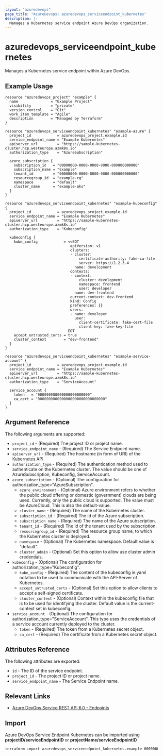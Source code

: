 ```yaml
---
layout: "azuredevops"
page_title: "AzureDevops: azuredevops_serviceendpoint_kubernetes"
description: |-
  Manages a Kubernetes service endpoint Azure DevOps organization.
---
```


# azuredevops_serviceendpoint_kubernetes

Manages a Kubernetes service endpoint within Azure DevOps.

## Example Usage

```hcl
resource "azuredevops_project" "example" {
  name               = "Example Project"
  visibility         = "private"
  version_control    = "Git"
  work_item_template = "Agile"
  description        = "Managed by Terraform"
}

resource "azuredevops_serviceendpoint_kubernetes" "example-azure" {
  project_id            = azuredevops_project.example.id
  service_endpoint_name = "Example Kubernetes"
  apiserver_url         = "https://sample-kubernetes-cluster.hcp.westeurope.azmk8s.io"
  authorization_type    = "AzureSubscription"

  azure_subscription {
    subscription_id   = "00000000-0000-0000-0000-000000000000"
    subscription_name = "Example"
    tenant_id         = "00000000-0000-0000-0000-000000000000"
    resourcegroup_id  = "example-rg"
    namespace         = "default"
    cluster_name      = "example-aks"
  }
}

resource "azuredevops_serviceendpoint_kubernetes" "example-kubeconfig" {
  project_id            = azuredevops_project.example.id
  service_endpoint_name = "Example Kubernetes"
  apiserver_url         = "https://sample-kubernetes-cluster.hcp.westeurope.azmk8s.io"
  authorization_type    = "Kubeconfig"

  kubeconfig {
    kube_config            = <<EOT
                              apiVersion: v1
                              clusters:
                              - cluster:
                                  certificate-authority: fake-ca-file
                                  server: https://1.2.3.4
                                name: development
                              contexts:
                              - context:
                                  cluster: development
                                  namespace: frontend
                                  user: developer
                                name: dev-frontend
                              current-context: dev-frontend
                              kind: Config
                              preferences: {}
                              users:
                              - name: developer
                                user:
                                  client-certificate: fake-cert-file
                                  client-key: fake-key-file
                             EOT
    accept_untrusted_certs = true
    cluster_context        = "dev-frontend"
  }
}

resource "azuredevops_serviceendpoint_kubernetes" "example-service-account" {
  project_id            = azuredevops_project.example.id
  service_endpoint_name = "Example Kubernetes"
  apiserver_url         = "https://sample-kubernetes-cluster.hcp.westeurope.azmk8s.io"
  authorization_type    = "ServiceAccount"

  service_account {
    token   = "000000000000000000000000"
    ca_cert = "0000000000000000000000000000000"
  }
}
```

## Argument Reference

The following arguments are supported:

- `project_id` - (Required) The project ID or project name.
- `service_endpoint_name` - (Required) The Service Endpoint name.
- `apiserver_url` - (Required) The hostname (in form of URI) of the Kubernetes API.
- `authorization_type` - (Required) The authentication method used to authenticate on the Kubernetes cluster. The value should be one of AzureSubscription, Kubeconfig, ServiceAccount.
- `azure_subscription` - (Optional) The configuration for authorization_type="AzureSubscription".
  - `azure_environment` - (Optional) Azure environment refers to whether the public cloud offering or domestic (government) clouds are being used. Currently, only the public cloud is supported. The value must be AzureCloud. This is also the default-value.
  - `cluster_name` - (Required) The name of the Kubernetes cluster.
  - `subscription_id` - (Required) The id of the Azure subscription.
  - `subscription_name` - (Required) The name of the Azure subscription.
  - `tenant_id` - (Required) The id of the tenant used by the subscription.
  - `resourcegroup_id` - (Required) The resource group name, to which the Kubernetes cluster is deployed.
  - `namespace` - (Optional) The Kubernetes namespace. Default value is "default".
  - `cluster_admin` - (Optional) Set this option to allow use cluster admin credentials.
- `kubeconfig` - (Optional) The configuration for authorization_type="Kubeconfig".
  - `kube_config` - (Required) The content of the kubeconfig in yaml notation to be used to communicate with the API-Server of Kubernetes.
  - `accept_untrusted_certs` - (Optional) Set this option to allow clients to accept a self-signed certificate.
  - `cluster_context` - (Optional) Context within the kubeconfig file that is to be used for identifying the cluster. Default value is the current-context set in kubeconfig.
- `service_account` - (Optional) The configuration for authorization_type="ServiceAccount". This type uses the credentials of a service account currently deployed to the cluster.
  - `token` - (Required) The token from a Kubernetes secret object.
  - `ca_cert` - (Required) The certificate from a Kubernetes secret object.

## Attributes Reference

The following attributes are exported:

- `id` - The ID of the service endpoint.
- `project_id` - The project ID or project name.
- `service_endpoint_name` - The Service Endpoint name.

## Relevant Links

- [Azure DevOps Service REST API 6.0 - Endpoints](https://docs.microsoft.com/en-us/rest/api/azure/devops/serviceendpoint/endpoints?view=azure-devops-rest-6.0)

## Import

Azure DevOps Service Endpoint Kubernetes can be imported using **projectID/serviceEndpointID** or **projectName/serviceEndpointID**

```sh
terraform import azuredevops_serviceendpoint_kubernetes.example 00000000-0000-0000-0000-000000000000/00000000-0000-0000-0000-000000000000
```
